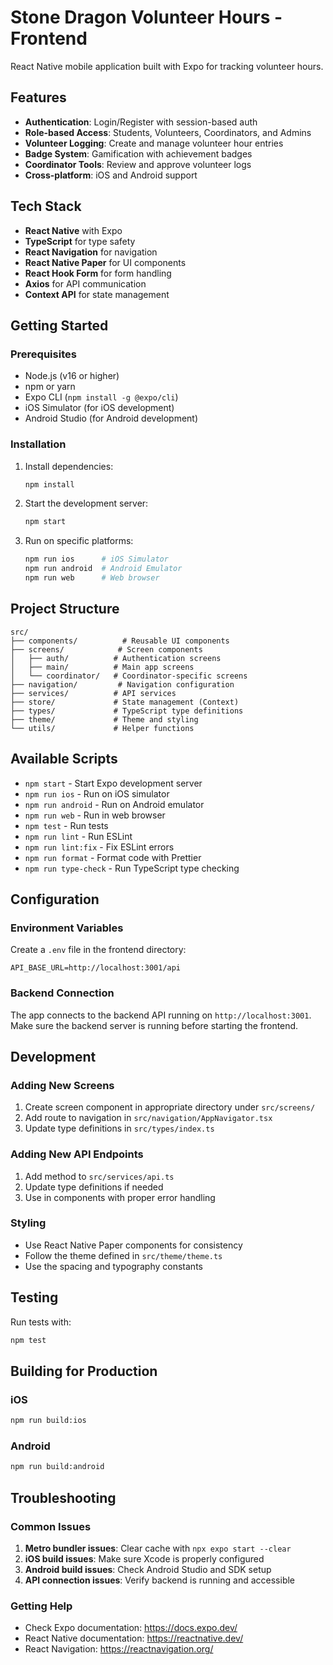 # Stone Dragon Volunteer Hours - Frontend

React Native mobile application built with Expo for tracking volunteer hours.

## Features

- **Authentication**: Login/Register with session-based auth
- **Role-based Access**: Students, Volunteers, Coordinators, and Admins
- **Volunteer Logging**: Create and manage volunteer hour entries
- **Badge System**: Gamification with achievement badges
- **Coordinator Tools**: Review and approve volunteer logs
- **Cross-platform**: iOS and Android support

## Tech Stack

- **React Native** with Expo
- **TypeScript** for type safety
- **React Navigation** for navigation
- **React Native Paper** for UI components
- **React Hook Form** for form handling
- **Axios** for API communication
- **Context API** for state management

## Getting Started

### Prerequisites

- Node.js (v16 or higher)
- npm or yarn
- Expo CLI (`npm install -g @expo/cli`)
- iOS Simulator (for iOS development)
- Android Studio (for Android development)

### Installation

1. Install dependencies:
   ```bash
   npm install
   ```

2. Start the development server:
   ```bash
   npm start
   ```

3. Run on specific platforms:
   ```bash
   npm run ios      # iOS Simulator
   npm run android  # Android Emulator
   npm run web      # Web browser
   ```

## Project Structure

```
src/
├── components/          # Reusable UI components
├── screens/            # Screen components
│   ├── auth/          # Authentication screens
│   ├── main/          # Main app screens
│   └── coordinator/   # Coordinator-specific screens
├── navigation/         # Navigation configuration
├── services/          # API services
├── store/             # State management (Context)
├── types/             # TypeScript type definitions
├── theme/             # Theme and styling
└── utils/             # Helper functions
```

## Available Scripts

- `npm start` - Start Expo development server
- `npm run ios` - Run on iOS simulator
- `npm run android` - Run on Android emulator
- `npm run web` - Run in web browser
- `npm test` - Run tests
- `npm run lint` - Run ESLint
- `npm run lint:fix` - Fix ESLint errors
- `npm run format` - Format code with Prettier
- `npm run type-check` - Run TypeScript type checking

## Configuration

### Environment Variables

Create a `.env` file in the frontend directory:

```env
API_BASE_URL=http://localhost:3001/api
```

### Backend Connection

The app connects to the backend API running on `http://localhost:3001`. Make sure the backend server is running before starting the frontend.

## Development

### Adding New Screens

1. Create screen component in appropriate directory under `src/screens/`
2. Add route to navigation in `src/navigation/AppNavigator.tsx`
3. Update type definitions in `src/types/index.ts`

### Adding New API Endpoints

1. Add method to `src/services/api.ts`
2. Update type definitions if needed
3. Use in components with proper error handling

### Styling

- Use React Native Paper components for consistency
- Follow the theme defined in `src/theme/theme.ts`
- Use the spacing and typography constants

## Testing

Run tests with:
```bash
npm test
```

## Building for Production

### iOS
```bash
npm run build:ios
```

### Android
```bash
npm run build:android
```

## Troubleshooting

### Common Issues

1. **Metro bundler issues**: Clear cache with `npx expo start --clear`
2. **iOS build issues**: Make sure Xcode is properly configured
3. **Android build issues**: Check Android Studio and SDK setup
4. **API connection issues**: Verify backend is running and accessible

### Getting Help

- Check Expo documentation: https://docs.expo.dev/
- React Native documentation: https://reactnative.dev/
- React Navigation: https://reactnavigation.org/
